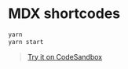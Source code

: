 # MDX shortcodes

```sh
yarn
yarn start
```

> [Try it on CodeSandbox](https://codesandbox.io/s/github/mdx-js/mdx/tree/master/examples/shortcodes)
